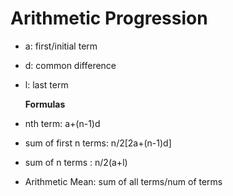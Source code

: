 # Arithmetic Progression

- a: first/initial term
- d: common difference
- l: last term

  **Formulas**

- nth term: a+(n-1)d
- sum of first n terms: n/2[2a+(n-1)d]
- sum of n terms : n/2(a+l)
- Arithmetic Mean: sum of all terms/num of terms
